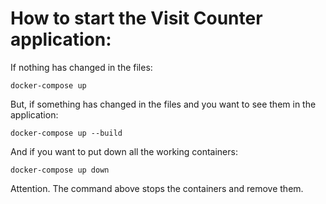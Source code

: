 # How to start the Visit Counter application:

If nothing has changed in the files:
```
docker-compose up
```

But, if something has changed in the files and you want to see them in the application:
```
docker-compose up --build
```

And if you want to put down all the working containers:
```
docker-compose up down
```

Attention. The command above stops the containers and remove them.
